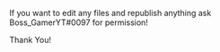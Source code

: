 If you want to edit any files and republish anything ask Boss_GamerYT#0097 for permission!



Thank You!
